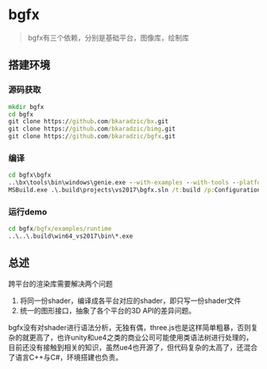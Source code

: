 # bgfx
> bgfx有三个依赖，分别是基础平台，图像库，绘制库

## 搭建环境
###  源码获取
```bat
mkdir bgfx
cd bgfx
git clone https://github.com/bkaradzic/bx.git
git clone https://github.com/bkaradzic/bimg.git
git clone https://github.com/bkaradzic/bgfx.git
```
###  编译
```bat
cd bgfx\bgfx
..\bx\tools\bin\windows\genie.exe --with-examples --with-tools --platform=x64 --with-windows=10.0.17134.0 vs2017
MSBuild.exe .\.build\projects\vs2017\bgfx.sln /t:build /p:Configuration=Release /p:platform=x64
```
### 运行demo
```bat 
cd bgfx/bgfx/examples/runtime
..\..\.build\win64_vs2017\bin\*.exe
```

## 总述
跨平台的渲染库需要解决两个问题
1. 将同一份shader，编译成各平台对应的shader，即只写一份shader文件
2. 统一的图形接口，抽象了各个平台的3D API的差异问题。

bgfx没有对shader进行语法分析，无独有偶，three.js也是这样简单粗暴，否则复杂的就更高了，也许unity和ue4之类的商业公司可能使用类语法树进行处理的，目前还没有接触到相关的知识，虽然ue4也开源了，但代码复杂的太高了，还混合了语言C++与C#，环境搭建也负责。